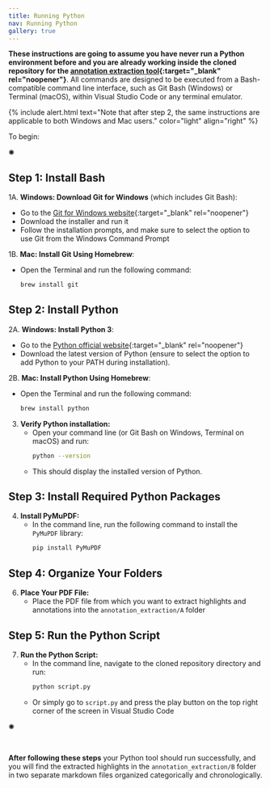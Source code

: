 ```yaml
---
title: Running Python
nav: Running Python
gallery: true
---
```


**These instructions are going to assume you have never run a Python environment before and you are already working inside the cloned repository for the [annotation extraction tool](https://github.com/Scholarly-Projects/annotation_extraction){:target="_blank" rel="noopener"}**. All commands are designed to be executed from a Bash-compatible command line interface, such as Git Bash (Windows) or Terminal (macOS), within Visual Studio Code or any terminal emulator.

{% include alert.html text="Note that after step 2, the same instructions are applicable to both Windows and Mac users." color="light" align="right" %}

To begin:

<div class="symbol-container">
    <p class="symbol">&#10042;</p>
</div>

## Step 1: Install Bash 

1A. **Windows: Download Git for Windows** (which includes Git Bash):
   - Go to the [Git for Windows website](https://gitforwindows.org/){:target="_blank" rel="noopener"}
   - Download the installer and run it
   - Follow the installation prompts, and make sure to select the option to use Git from the Windows Command Prompt

1B. **Mac: Install Git Using Homebrew**:
   - Open the Terminal and run the following command:
     ```bash
     brew install git
     ```

## Step 2: Install Python

2A. **Windows: Install Python 3**:
   - Go to the [Python official website](https://www.python.org/downloads/){:target="_blank" rel="noopener"}
   - Download the latest version of Python (ensure to select the option to add Python to your PATH during installation).

2B. **Mac: Install Python Using Homebrew**:
   - Open the Terminal and run the following command:
     ```bash
     brew install python
     ```

3. **Verify Python installation:**
   - Open your command line (or Git Bash on Windows, Terminal on macOS) and run:
     ```bash
     python --version
     ```
   - This should display the installed version of Python.

## Step 3: Install Required Python Packages

4. **Install PyMuPDF:**
   - In the command line, run the following command to install the `PyMuPDF` library:
     ```bash
     pip install PyMuPDF
     ```

## Step 4: Organize Your Folders

6. **Place Your PDF File:**
   - Place the PDF file from which you want to extract highlights and annotations into the `annotation_extraction/A` folder

## Step 5: Run the Python Script

7. **Run the Python Script:**
   - In the command line, navigate to the cloned repository directory and run:
     ```bash
     python script.py
     ```
   - Or simply go to `script.py` and press the play button on the top right corner of the screen in Visual Studio Code

<div class="symbol-container">
    <p class="symbol">&#10042;</p>
</div>
<br>

**After following these steps** your Python tool should run successfully, and you will find the extracted highlights in the `annotation_extraction/B` folder in two separate markdown files organized categorically and chronologically.
